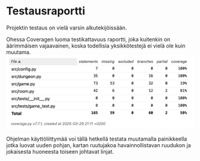 # Testausraportti
Projektin testaus on vielä varsin alkutekijöissään.

Ohessa Coveragen luoma testikattavuus raportti, joka kuitenkin on äärimmäisen vajaavainen, koska todellisia yksikkötestejä ei vielä ole kuin muutama.
![Testikattavuus](https://github.com/LHuldin/tiralabra/blob/main/dokumentaatio/img/Näyttökuva%202025-03-29%20kello%2022.13.50.png)

Ohjelman käyttöliittymää voi tällä hetkellä testata muutamalla painikkeella jotka luovat uuden pohjan, kartan ruutujakoa havainnollistavan ruudukon ja jokaisesta huoneesta toiseen johtavat linjat. 
